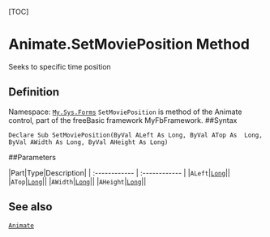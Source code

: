 [TOC]
# Animate.SetMoviePosition Method
Seeks to specific time position
## Definition
Namespace: [`My.Sys.Forms`](My.Sys.Forms.md)
`SetMoviePosition` is method of the Animate control, part of the freeBasic framework MyFbFramework.
##Syntax
```freeBasic
Declare Sub SetMoviePosition(ByVal ALeft As Long, ByVal ATop As  Long, ByVal AWidth As Long, ByVal AHeight As Long)
```

##Parameters

|Part|Type|Description|
| :------------ | :------------ |
|`ALeft`|[`Long`]("https://www.freebasic.net/wiki/KeyPgLong")||
|`ATop`|[`Long`]("https://www.freebasic.net/wiki/KeyPgLong")||
|`AWidth`|[`Long`]("https://www.freebasic.net/wiki/KeyPgLong")||
|`AHeight`|[`Long`]("https://www.freebasic.net/wiki/KeyPgLong")||
## See also
[`Animate`](Animate.md)
